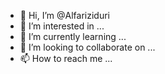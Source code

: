- 👋 Hi, I’m @Alfariziduri
- 👀 I’m interested in ...
- 🌱 I’m currently learning ...
- 💞️ I’m looking to collaborate on ...
- 📫 How to reach me ...

<!---
Alfariziduri/Alfariziduri is a ✨ special ✨ repository because its `README.md` (this file) appears on your GitHub profile.
You can click the Preview link to take a look at your changes.
--->
